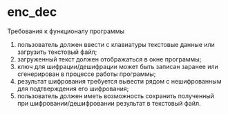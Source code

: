 # enc_dec
Требования к функционалу программы
1.	пользователь должен ввести с клавиатуры текстовые данные или загрузить текстовый файл;
2.	загруженный текст должен отображаться в окне программы;
3.	ключ для шифрации/дешифрации может быть записан заранее или сгенерирован в процессе работы программы;
4.	результат шифрования требуется вывести рядом с нешифрованным для подтверждения его шифрования;
5.	пользователь должен иметь возможность сохранить полученный при шифровании/дешифровании результат в текстовый файл.
